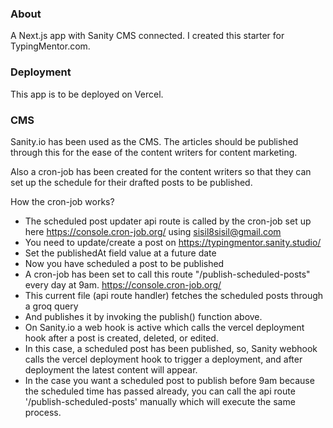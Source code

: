 ### About

A Next.js app with Sanity CMS connected. I created this starter for TypingMentor.com.

### Deployment

This app is to be deployed on Vercel.

### CMS

Sanity.io has been used as the CMS. The articles should be published through this for the ease of the content writers for content marketing.

Also a cron-job has been created for the content writers so that they can set up the schedule for their drafted posts to be published.

How the cron-job works?

- The scheduled post updater api route is called by the cron-job set up here https://console.cron-job.org/ using sisil8sisil@gmail.com
- You need to update/create a post on https://typingmentor.sanity.studio/
- Set the publishedAt field value at a future date
- Now you have scheduled a post to be published
- A cron-job has been set to call this route "/publish-scheduled-posts" every day at 9am. https://console.cron-job.org/
- This current file (api route handler) fetches the scheduled posts through a groq query
- And publishes it by invoking the publish() function above.
- On Sanity.io a web hook is active which calls the vercel deployment hook after a post is created, deleted, or edited.
- In this case, a scheduled post has been published, so, Sanity webhook calls the vercel deployment hook to trigger a deployment, and after deployment the latest content will appear.
- In the case you want a scheduled post to publish before 9am because the scheduled time has passed already, you can call the api route '/publish-scheduled-posts' manually which will execute the same process.
